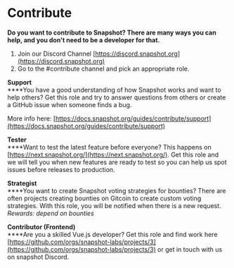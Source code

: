 # Contribute

**Do you want to contribute to Snapshot? There are many ways you can help, and you don't need to be a developer for that.**

1. Join our Discord Channel [https://discord.snapshot.org](https://discord.snapshot.org)
2. Go to the #contribute channel and pick an appropriate role.&#x20;

**Support**\
****You have a good understanding of how Snapshot works and want to help others? Get this role and try to answer questions from others or create a GitHub issue when someone finds a bug.&#x20;

More info here: [https://docs.snapshot.org/guides/contribute/support](https://docs.snapshot.org/guides/contribute/support)

**Tester**\
****Want to test the latest feature before everyone? This happens on [https://next.snapshot.org/](https://next.snapshot.org/). Get this role and we will tell you when new features are ready to test so you can help us spot issues before releases to production.

**Strategist**\
****You want to create Snapshot voting strategies for bounties? There are often projects creating bounties on Gitcoin to create custom voting strategies. With this role, you will be notified when there is a new request. _Rewards: depend on bounties_

**Contributor (Frontend)**\
****Are you a skilled Vue.js developer? Get this role and find work here [https://github.com/orgs/snapshot-labs/projects/3](https://github.com/orgs/snapshot-labs/projects/3) or get in touch with us on snapshot Discord.
